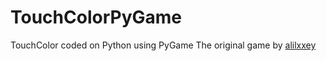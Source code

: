 # TouchColorPyGame
TouchColor coded on Python using PyGame
The original game by [alilxxey](https://github.com/alilxxey)
